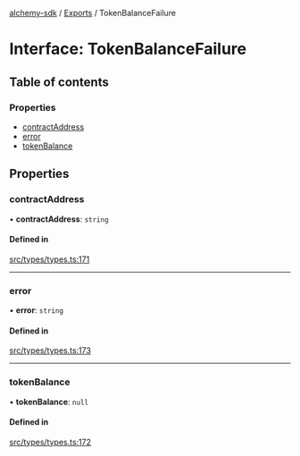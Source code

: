 [alchemy-sdk](../README.md) / [Exports](../modules.md) / TokenBalanceFailure

# Interface: TokenBalanceFailure

## Table of contents

### Properties

- [contractAddress](TokenBalanceFailure.md#contractaddress)
- [error](TokenBalanceFailure.md#error)
- [tokenBalance](TokenBalanceFailure.md#tokenbalance)

## Properties

### contractAddress

• **contractAddress**: `string`

#### Defined in

[src/types/types.ts:171](https://github.com/alchemyplatform/alchemy-sdk-js/blob/311be54/src/types/types.ts#L171)

___

### error

• **error**: `string`

#### Defined in

[src/types/types.ts:173](https://github.com/alchemyplatform/alchemy-sdk-js/blob/311be54/src/types/types.ts#L173)

___

### tokenBalance

• **tokenBalance**: ``null``

#### Defined in

[src/types/types.ts:172](https://github.com/alchemyplatform/alchemy-sdk-js/blob/311be54/src/types/types.ts#L172)
